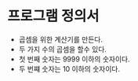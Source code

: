 # 프로그램 정의서

- 곱셈을 위한 계산기를 만든다.
- 두 가지 수의 곱셈을 할수 있다.
- 첫 번째 숫자는 9999 이하의 숫자이다.
- 두 번쨰 숫자는 10 이하의 숫자이다.

